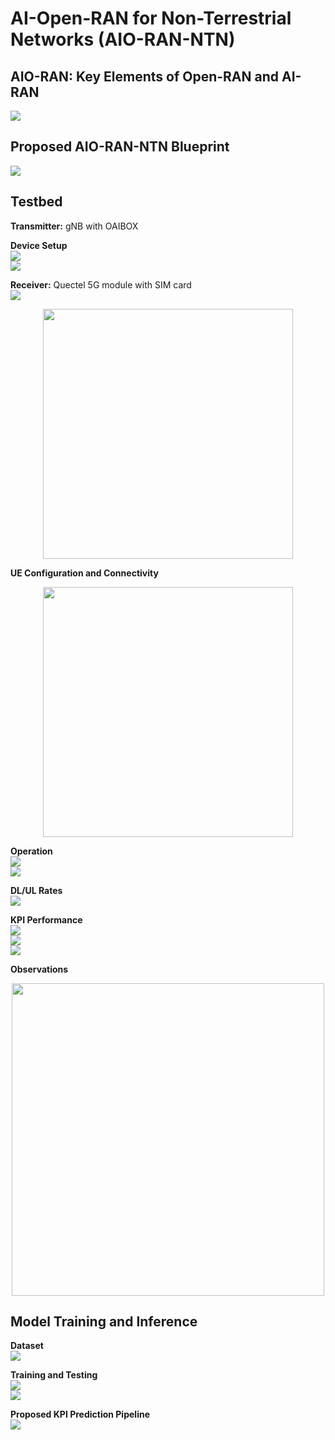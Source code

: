 # AI-Open-RAN for Non-Terrestrial Networks (AIO-RAN-NTN)

## AIO-RAN: Key Elements of Open-RAN and AI-RAN

![](figs/fig_aio_ran.png)

## Proposed AIO-RAN-NTN Blueprint

![](figs/fig_aio_ran_ntn.png)

## Testbed

**Transmitter:** gNB with OAIBOX  

**Device Setup**  
![](figs/fig_bs_setting.jpg)  
![](figs/fig_bs_mcs.png)

**Receiver:** Quectel 5G module with SIM card  
![](figs/fig_ue_mobile.jpeg)

<div style="text-align: center;">
  <img src="figs/fig_ue_fixed.jpg" width="400" />
</div>

**UE Configuration and Connectivity**  
<div style="text-align: center;">
  <img src="figs/fig_ue_setting.png" width="400" />
</div>

**Operation**  
![](figs/fig_dashboard_a.jpg)  
![](figs/fig_dashboard_b.jpg)

**DL/UL Rates**  
![](figs/fig_dashboard_c.png)

**KPI Performance**  
![](figs/fig_kpi_a.jpg)  
![](figs/fig_kpi_b.jpg)  
![](figs/fig_kpi_c.jpg)

**Observations**  
<div style="text-align: center;">
  <img src="figs/fig_kpi_observation.png" width="500" />
</div>

## Model Training and Inference

**Dataset**  
![](figs/fig_lstm_data.png)

**Training and Testing**  
![](figs/fig_lstm_trained_loss.png)  
![](figs/fig_lstm_prediction.png)

**Proposed KPI Prediction Pipeline**  
![](figs/fig_proposed_prediction.png)
